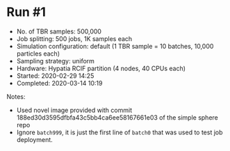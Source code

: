 Run #1
======

 - No. of TBR samples: 500,000
 - Job splitting: 500 jobs, 1K samples each
 - Simulation configuration: default (1 TBR sample = 10 batches, 10,000 particles each)
 - Sampling strategy: uniform
 - Hardware: Hypatia RCIF partition (4 nodes, 40 CPUs each)
 - Started: 2020-02-29 14:25
 - Completed: 2020-03-14 10:19


Notes:

 - Used novel image provided with commit 188ed30d3595dfbfa43c5bb4ca6ee58167661e03 of the simple sphere repo
 - Ignore `batch999`, it is just the first line of `batch0` that was used to test job deployment.
